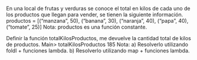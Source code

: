 En una local de frutas y verduras se conoce el total en kilos de cada uno de los productos que
llegan para vender, se tienen la siguiente información.
productos = [(“manzana”, 50), (“banana”, 30), (“naranja”, 40), (“papa”, 40), (“tomate”, 25)]
Nota: productos es una función constante.

Definir la función totalKilosProductos, me devuelve la cantidad total de kilos de
productos.
Main> totalKilosProductos
185
Nota:
a) Resolverlo utilizando foldl + funciones lambda.
b) Resolverlo utilizando map + funciones lambda.